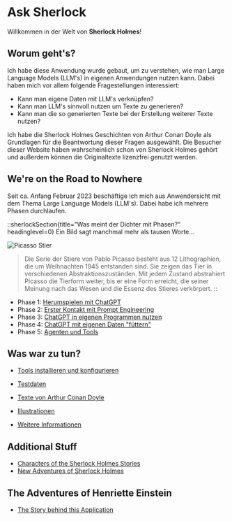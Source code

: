 # Ask Sherlock

Willkommen in der Welt von **Sherlock Holmes**!

## Worum geht's?
Ich habe diese Anwendung wurde gebaut, um zu verstehen, wie man Large Language Models (LLM's) 
in eigenen Anwendungen nutzen kann. Dabei haben mich vor allem folgende Fragestellungen interessiert:

- Kann man eigene Daten mit LLM's verknüpfen?
- Kann man LLM's sinnvoll nutzen um Texte zu generieren?
- Kann man die so generierten Texte bei der Erstellung weiterer Texte nutzen?

Ich habe die Sherlock Holmes Geschichten von Arthur Conan Doyle als Grundlagen für die Beantwortung
dieser Fragen ausgewählt. Die Besucher dieser Website haben wahrscheinlich schon von Sherlock
Holmes gehört und außerdem können die Originaltexte lizenzfrei genutzt werden.

## We're on the Road to Nowhere 
Seit ca. Anfang Februar 2023 beschäftige ich mich aus Anwendersicht mit dem Thema Large Language Models (LLM's). 
Dabei habe ich mehrere Phasen durchlaufen.

::sherlockSection{title="Was meint der Dichter mit Phasen?" headinglevel=0} 
Ein Bild sagt manchmal mehr als tausen Worte...

![Picasso Stier](/images/Pablo-Picasso-Stier.jpg)

> Die Serie der Stiere von Pablo Picasso besteht aus 12 Lithographien, die um Weihnachten 1945 entstanden sind. Sie zeigen das Tier in verschiedenen Abstraktionszuständen.
> Mit jedem Zustand abstrahiert Picasso die Tierform weiter, bis er eine Form erreicht, die seiner Meinung nach das Wesen und die Essenz des Stieres verkörpert.
::

- Phase 1: [Herumspielen mit ChatGPT](./doc/playaround.md)
- Phase 2: [Erster Kontakt mit Prompt Engineering](./doc/prompteng.md)
- Phase 3: [ChatGPT in eigenen Programmen nutzen](./integrate.md)
- Phase 4: [ChatGPT mit eigenen Daten "füttern"](./feeddata.md)
- Phase 5: [Agenten und Tools](./agents.md)

## Was war zu tun?
- [Tools installieren und konfigurieren](./faq/index.md)
- [Testdaten](./testdata/zeitenwende.md)


- [Texte von Arthur Conan Doyle](sources.md)
- [Illustrationen](./illustrations.md)
- [Weitere Informationen](./info.md)

## Additional Stuff
- [Characters of the Sherlock Holmes Stories](./characters/index.md)
- [New Adventures of Sherlock Holmes](./src/newa/index.md)

## The Adventures of Henriette Einstein

- [The Story behind this Application](adventures/henni.md)
